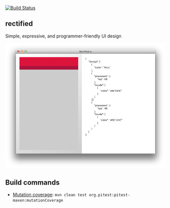 [![Build Status](https://secure.travis-ci.org/avh4/rectified.png?branch=master)](http://travis-ci.org/avh4/rectified)

## rectified

Simple, expressive, and programmer-friendly UI design

![Screenshot](screenshot.png)

## Build commands

* [Mutation coverage](http://pitest.org/): `mvn clean test org.pitest:pitest-maven:mutationCoverage`

